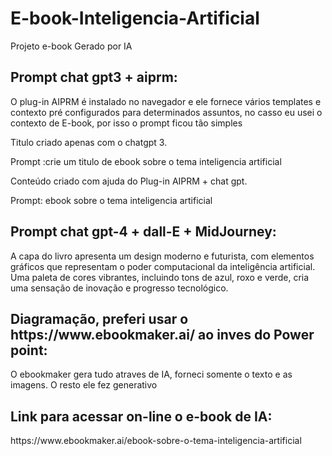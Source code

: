 # E-book-Inteligencia-Artificial
Projeto e-book Gerado por IA

<h2>Prompt chat gpt3 + aiprm:</h2>
<p>O plug-in AIPRM é instalado no navegador e ele fornece vários templates e contexto pré configurados para determinados assuntos, no casso eu usei o contexto de E-book, por isso o prompt ficou tão simples</p>
<p>Titulo criado apenas com o chatgpt 3.</p> 
<p>Prompt :crie um titulo de ebook sobre o tema inteligencia artificial</p>
<p>Conteúdo criado com ajuda do Plug-in AIPRM + chat gpt.</p>
<p>Prompt: ebook sobre o tema inteligencia artificial</p>

<h2>Prompt chat gpt-4 + dall-E + MidJourney:</h2>
<p>A capa do livro apresenta um design moderno e futurista, com elementos gráficos que representam o poder computacional da inteligência artificial. Uma paleta de cores vibrantes, incluindo tons de azul, roxo e verde, cria uma sensação de inovação e progresso tecnológico.</p>

<h2>Diagramação, preferi usar o https://www.ebookmaker.ai/ ao inves do Power point: </h2>
<p>O ebookmaker gera tudo atraves de IA, forneci somente o texto e as imagens. O resto ele fez generativo</p>
<h2>Link para acessar on-line o e-book de IA:</h2>
<p>https://www.ebookmaker.ai/ebook-sobre-o-tema-inteligencia-artificial</p>
